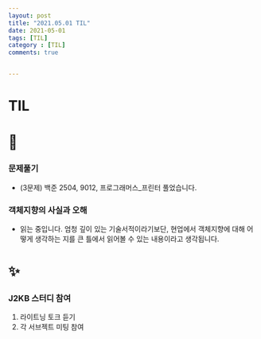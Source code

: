```yaml
---
layout: post
title: "2021.05.01 TIL"
date: 2021-05-01
tags: [TIL]
category : [TIL]
comments: true


---
```


# TIL

# 🎉

### 문제풀기

- (3문제) 백준 2504, 9012, 프로그래머스_프린터 풀었습니다.

### 객체지향의 사실과 오해

- 읽는 중입니다. 엄청 깊이 있는 기술서적이라기보단, 현업에서 객체지향에 대해 어떻게 생각하는 지를 큰 틀에서 읽어볼 수 있는 내용이라고 생각됩니다.

# ✨

### J2KB 스터디 참여

1. 라이트닝 토크 듣기
2. 각 서브젝트 미팅 참여

